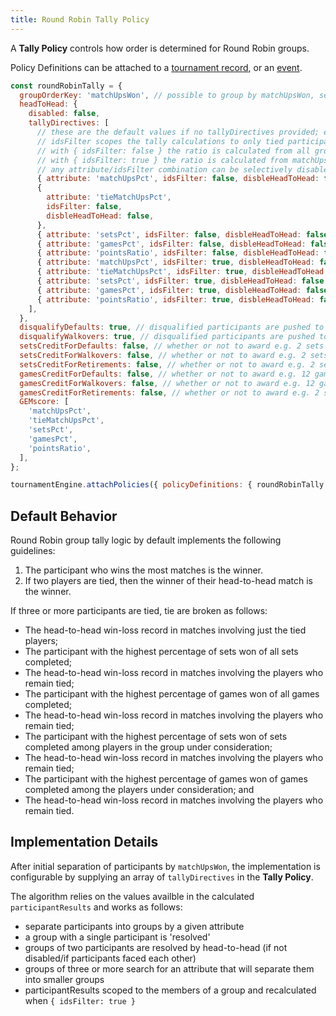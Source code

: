 ```yaml
---
title: Round Robin Tally Policy
---
```


A **Tally Policy** controls how order is determined for Round Robin groups.

Policy Definitions can be attached to a [tournament record](../apis/tournament-engine-api#attachpolicies), or an [event](../apis/tournament-engine-api#attacheventpolicies).

```js
const roundRobinTally = {
  groupOrderKey: 'matchUpsWon', // possible to group by matchUpsWon, setsWon, gamesWon, or pointsWon
  headToHead: {
    disabled: false,
    tallyDirectives: [
      // these are the default values if no tallyDirectives provided; edit to suit
      // idsFilter scopes the tally calculations to only tied participants
      // with { idsFilter: false } the ratio is calculated from all group matchUps
      // with { idsFilter: true } the ratio is calculated from matchUps including tied participants
      // any attribute/idsFilter combination can be selectively disabled for Head to Head calculations
      { attribute: 'matchUpsPct', idsFilter: false, disbleHeadToHead: false },
      {
        attribute: 'tieMatchUpsPct',
        idsFilter: false,
        disbleHeadToHead: false,
      },
      { attribute: 'setsPct', idsFilter: false, disbleHeadToHead: false },
      { attribute: 'gamesPct', idsFilter: false, disbleHeadToHead: false },
      { attribute: 'pointsRatio', idsFilter: false, disbleHeadToHead: false },
      { attribute: 'matchUpsPct', idsFilter: true, disbleHeadToHead: false },
      { attribute: 'tieMatchUpsPct', idsFilter: true, disbleHeadToHead: false },
      { attribute: 'setsPct', idsFilter: true, disbleHeadToHead: false },
      { attribute: 'gamesPct', idsFilter: true, disbleHeadToHead: false },
      { attribute: 'pointsRatio', idsFilter: true, disbleHeadToHead: false },
    ],
  },
  disqualifyDefaults: true, // disqualified participants are pushed to the bottom of the group order
  disqualifyWalkovers: true, // disqualified participants are pushed to the bottom of the group order
  setsCreditForDefaults: false, // whether or not to award e.g. 2 sets won for participant who wins by opponent DEFAULT
  setsCreditForWalkovers: false, // whether or not to award e.g. 2 sets won for participant who wins by opponent WALKOVER
  setsCreditForRetirements: false, // whether or not to award e.g. 2 sets won for participant who wins by opponent RETIREMENT
  gamesCreditForDefaults: false, // whether or not to award e.g. 12 games won for participant who wins by opponent DEFAULT
  gamesCreditForWalkovers: false, // whether or not to award e.g. 12 games won for participant who wins by opponent WALKOVER
  gamesCreditForRetirements: false, // whether or not to award e.g. 2 sets won for participant who wins by opponent RETIREMENT
  GEMscore: [
    'matchUpsPct',
    'tieMatchUpsPct',
    'setsPct',
    'gamesPct',
    'pointsRatio',
  ],
};

tournamentEngine.attachPolicies({ policyDefinitions: { roundRobinTally } });
```

## Default Behavior

Round Robin group tally logic by default implements the following guidelines:

1. The participant who wins the most matches is the winner.
2. If two players are tied, then the winner of their head-to-head match is the winner.

If three or more participants are tied, tie are broken as follows:

- The head-to-head win-loss record in matches involving just the tied players;
- The participant with the highest percentage of sets won of all sets completed;
- The head-to-head win-loss record in matches involving the players who remain tied;
- The participant with the highest percentage of games won of all games completed;
- The head-to-head win-loss record in matches involving the players who remain tied;
- The participant with the highest percentage of sets won of sets completed among players in the group under consideration;
- The head-to-head win-loss record in matches involving the players who remain tied;
- The participant with the highest percentage of games won of games completed among the players under consideration; and
- The head-to-head win-loss record in matches involving the players who remain tied.

## Implementation Details

After initial separation of participants by `matchUpsWon`,
the implementation is configurable by supplying an array of `tallyDirectives` in the **Tally Policy**.

The algorithm relies on the values availble in the calculated `participantResults` and works as follows:

- separate participants into groups by a given attribute
- a group with a single participant is 'resolved'
- groups of two participants are resolved by head-to-head (if not disabled/if participants faced each other)
- groups of three or more search for an attribute that will separate them into smaller groups
- participantResults scoped to the members of a group and recalculated when `{ idsFilter: true }`
